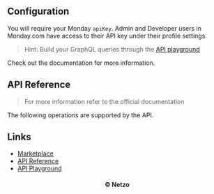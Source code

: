 ## Configuration

You will require your Monday `apiKey`. Admin and Developer users in Monday.com
have access to their API key under their profile settings.

> Hint: Build your GraphQL queries through the
> [API playground](https://monday.com/developers/v2/try-it-yourself)

Check out the documentation for more information.

## API Reference

> For more information refer to the official documentation

The following operations are supported by the API.

## Links

- [Marketplace](https://app.netzo.io/resources/resource-http-monday)
- [API Reference](https://developer.monday.com/api-reference/docs/basics)
- [API Playground](https://monday.com/developers/v2/try-it-yourself)

<div align="center">
  <h4>© Netzo</h4>
</div>
